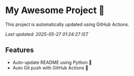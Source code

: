 # My Awesome Project 🚀

This project is automatically updated using GitHub Actions.

_Last updated: 2025-05-27 01:24:27 IST_

## Features
- Auto-update README using Python 🐍
- Auto Git push with GitHub Actions 🤖
